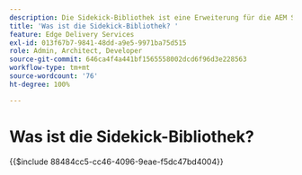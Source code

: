 ```yaml
---
description: Die Sidekick-Bibliothek ist eine Erweiterung für die AEM Sidekick, die Entwicklerinnen und Entwicklern die Erstellung UI-gesteuerter Tools für Inhaltsautorinnen und -autoren ermöglicht. Sie enthält ein integriertes Baustein-Plug-in, das Autorinnen und Autoren eine Liste aller Bausteine intuitiv anzeigen kann, sodass Autorinnen und Autoren sich nicht mehr jede Variante eines Bausteins merken oder suchen müssen. Entwicklerinnen und Entwickler können auch eigene Plug-ins für die Sidekick-Bibliothek schreiben.
title: 'Was ist die Sidekick-Bibliothek? '
feature: Edge Delivery Services
exl-id: 013f67b7-9841-48dd-a9e5-9971ba75d515
role: Admin, Architect, Developer
source-git-commit: 646ca4f4a441bf1565558002dcd6f96d3e228563
workflow-type: tm+mt
source-wordcount: '76'
ht-degree: 100%

---
```


# Was ist die Sidekick-Bibliothek? 

{{$include 88484cc5-cc46-4096-9eae-f5dc47bd4004}}
